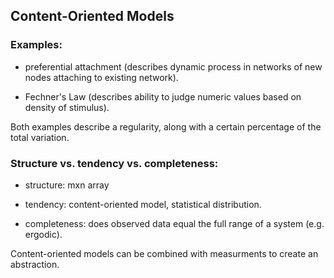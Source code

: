 ## Content-Oriented Models 

### Examples:

* preferential attachment (describes dynamic process in networks of new nodes attaching to existing network).

* Fechner's Law (describes ability to judge numeric values based on density of stimulus). 

Both examples describe a regularity, along with a certain percentage of the total variation. 


### Structure vs. tendency vs. completeness:  

* structure: mxn array  

* tendency: content-oriented model, statistical distribution.  

* completeness: does observed data equal the full range of a system (e.g. ergodic).  


Content-oriented models can be combined with measurments to create an abstraction.



